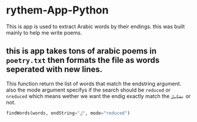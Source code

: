 # rythem-App-Python
This is app is used to extract Arabic words by their endings. this was built mainly to help me write poems. 


## this is app takes tons of arabic poems in `poetry.txt` then formats the file as words seperated with new lines. 

This function return the list of words that match the endstring argument.
also the mode argument specifys if the search should be `reduced` or `nreduced` which means wether we want the endig exactly match the `تشكيل` or not. 
```python
findWords(words, endString="ل", mode="reduced")
``` 
